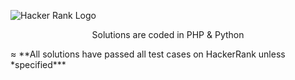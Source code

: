 ![Hacker Rank Logo](https://lh3.googleusercontent.com/8BM2A56i824yB6REHXTnVVCFY0Rh7etoLtRLIV07yogRf2aZosmnB2w4aZDeafvbHI9E4PmUYTlC)

<p align="center">
	Solutions are coded in PHP & Python
</p>≈
**All solutions have passed all test cases on HackerRank unless *specified***




